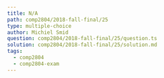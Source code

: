 ```yaml
---
title: N/A
path: comp2804/2018-fall-final/25
type: multiple-choice
author: Michiel Smid
question: comp2804/2018-fall-final/25/question.ts
solution: comp2804/2018-fall-final/25/solution.md
tags:
  - comp2804
  - comp2804-exam
---
```

